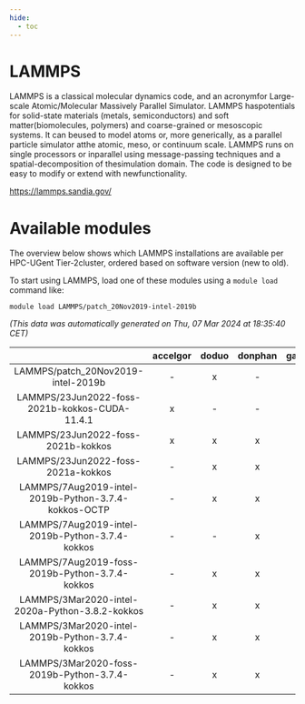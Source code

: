 ```yaml
---
hide:
  - toc
---
```


LAMMPS
======


LAMMPS is a classical molecular dynamics code, and an acronymfor Large-scale Atomic/Molecular Massively Parallel Simulator. LAMMPS haspotentials for solid-state materials (metals, semiconductors) and soft matter(biomolecules, polymers) and coarse-grained or mesoscopic systems. It can beused to model atoms or, more generically, as a parallel particle simulator atthe atomic, meso, or continuum scale. LAMMPS runs on single processors or inparallel using message-passing techniques and a spatial-decomposition of thesimulation domain. The code is designed to be easy to modify or extend with newfunctionality.

https://lammps.sandia.gov/
# Available modules


The overview below shows which LAMMPS installations are available per HPC-UGent Tier-2cluster, ordered based on software version (new to old).

To start using LAMMPS, load one of these modules using a `module load` command like:

```shell
module load LAMMPS/patch_20Nov2019-intel-2019b
```

*(This data was automatically generated on Thu, 07 Mar 2024 at 18:35:40 CET)*  

| |accelgor|doduo|donphan|gallade|joltik|skitty|
| :---: | :---: | :---: | :---: | :---: | :---: | :---: |
|LAMMPS/patch_20Nov2019-intel-2019b|-|x|-|-|-|-|
|LAMMPS/23Jun2022-foss-2021b-kokkos-CUDA-11.4.1|x|-|-|-|x|-|
|LAMMPS/23Jun2022-foss-2021b-kokkos|x|x|x|-|x|x|
|LAMMPS/23Jun2022-foss-2021a-kokkos|-|x|x|-|x|x|
|LAMMPS/7Aug2019-intel-2019b-Python-3.7.4-kokkos-OCTP|-|x|x|-|x|x|
|LAMMPS/7Aug2019-intel-2019b-Python-3.7.4-kokkos|-|-|x|-|x|x|
|LAMMPS/7Aug2019-foss-2019b-Python-3.7.4-kokkos|-|x|x|-|x|x|
|LAMMPS/3Mar2020-intel-2020a-Python-3.8.2-kokkos|-|x|x|-|x|x|
|LAMMPS/3Mar2020-intel-2019b-Python-3.7.4-kokkos|-|x|x|-|x|x|
|LAMMPS/3Mar2020-foss-2019b-Python-3.7.4-kokkos|-|x|x|-|x|x|
